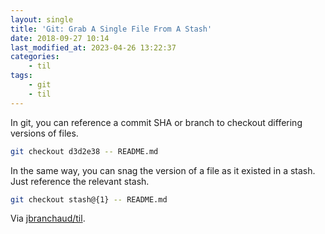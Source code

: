```yaml
---
layout: single
title: 'Git: Grab A Single File From A Stash'
date: 2018-09-27 10:14
last_modified_at: 2023-04-26 13:22:37
categories:
    - til
tags:
    - git
    - til
---
```


In git, you can reference a commit SHA or branch to checkout differing
versions of files.

```bash
git checkout d3d2e38 -- README.md
```

In the same way, you can snag the version of a file as it existed in a
stash. Just reference the relevant stash.

```bash
git checkout stash@{1} -- README.md
```

Via [jbranchaud/til](https://github.com/jbranchaud/til).
